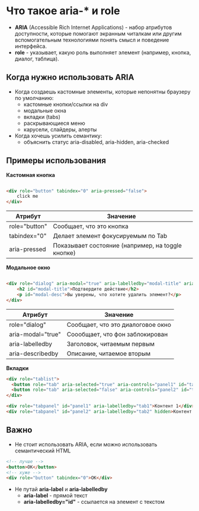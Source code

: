 # Что такое aria-* и role

* **ARIA** (Accessible Rich Internet Applications) - набор атрибутов доступности, которые помогают экранным читалкам или
  другим вспомогательным технологиями понять смысл и поведение интерфейса.
* **role** - указывает, какую роль выполняет элемент (например, кнопка, диалог, таблица).

## Когда нужно использовать ARIA

* Когда создаешь кастомные элементы, которые непонятны браузеру по умолчанию:
    * кастомные кнопки/ссылки на div
    * модальные окна
    * вкладки (tabs)
    * раскрывающиеся меню
    * карусели, слайдеры, алерты
* Когда хочешь усилить семантику:
    * объяснить статус aria-disabled, aria-hidden, aria-checked

## Примеры использования

**Кастомная кнопка**

```html

<div role="button" tabindex="0" aria-pressed="false">
    click me
</div>
```

| Атрибут       | Значение                                          |
|---------------|---------------------------------------------------|
| role="button" | Сообщает, что это кнопка                          |
| tabindex="0"  | Делает элемент фокусируемым по Tab                |
| aria-pressed  | Показывает состояние (например, на toggle кнопке) |

**Модальное окно**

```html

<div role="dialog" aria-modal="true" aria-labelledby="modal-title" aria-describedby="modal-desc">
    <h2 id="modal-title">Подтвердите действие</h2>
    <p id="modal-desc">Вы уверены, что хотите удалить элемент?</p>
</div>
```

| Атрибут           | Значение                          |
|-------------------|-----------------------------------|
| role="dialog"     | Сообщает, что это диалоговое окно |
| aria-modal="true" | Соообщает, что фон заблокирован   |
| aria-labelledby   | Заголовок, читаемым первым        |
| aria-describedby  | Описание, читаемое вторым         |

**Вкладки**

````html
<div role="tablist">
  <button role="tab" aria-selected="true" aria-controls="panel1" id="tab1">Вкладка 1</button>
  <button role="tab" aria-selected="false" aria-controls="panel2" id="tab2">Вкладка 2</button>
</div>

<div role="tabpanel" id="panel1" aria-labelledby="tab1">Контент 1</div>
<div role="tabpanel" id="panel2" aria-labelledby="tab2" hidden>Контент 2</div>
````

## Важно ##
* Не стоит использовать ARIA, если можно использовать семантический HTML

````html
<!-- лучше -->
<button>OK</button>
<!-- хуже -->
<div role="button" tabindex="0">OK</div>
````

* Не путай **aria-label** и **aria-labelledby**
  * **aria-label** - прямой текст
  * **aria-labelledby="id"** - ссылается на элемент с текстом
